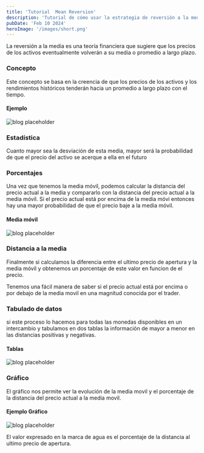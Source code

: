 ```yaml
---
title: 'Tutorial  Mean Reversion'
description: 'Tutorial de cómo usar la estrategia de reversión a la media en los mercados de futuros.'
pubDate: 'Feb 10 2024'
heroImage: '/images/short.png'
---
```




La reversión a la media es una teoría financiera que sugiere que los precios de los activos
eventualmente volverán a su media o promedio a largo plazo.

### Concepto
Este concepto se basa en la creencia de que los precios de los activos y
los rendimientos históricos tenderán hacia un promedio a largo plazo con el tiempo.

#### Ejemplo 

![blog placeholder](/short.png)


### Estadística 
Cuanto mayor sea la desviación de esta media, mayor será la probabilidad de
que el precio del activo se acerque a ella en el futuro


### Porcentajes 

Una vez que tenemos la media móvil, podemos calcular la distancia del
precio actual a la media y compararlo con la distancia del precio actual a la media móvil. Si el
precio actual está por
encima de la media móvi entonces hay una mayor probabilidad de que el precio baje a la media móvil.


#### Media móvil

![blog placeholder](/movingAverage.png)

### Distancia a la media 


Finalmente si calculamos la diferencia entre el ultimo precio de apertura y
la media móvil y obtenemos un porcentaje de este valor en funcion de el precio.

Tenemos una fácil manera de saber si el precio actual está por encima o por
debajo de la media movil en una magnitud conocida por el trader.

### Tabulado de datos 

si este proceso lo hacemos para todas las monedas disponibles en un intercambio y tabulamos en dos tablas la información de mayor a menor en las distancias positivas y negativas. 

#### Tablas

![blog placeholder](/table.png)

### Gráfico 
El gráfico nos permite ver la evolución de la media movil y el porcentaje
de la distancia del precio actual a la media movil.


#### Ejemplo Gráfico
![blog placeholder](/graph.png)


El valor expresado en la marca de agua es el porcentaje de la distancia al ultimo precio de apertura.